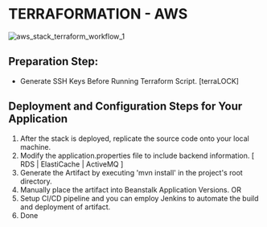 # TERRAFORMATION - AWS
![aws_stack_terraform_workflow_1](https://github.com/abhishekm89/terraform/assets/65073773/ab59999a-5b66-411e-be8f-1828b7c7a916)

## Preparation Step:
  - Generate SSH Keys Before Running Terraform Script. [terraLOCK]

## Deployment and Configuration Steps for Your Application
  1. After the stack is deployed, replicate the source code onto your local machine.
  2. Modify the application.properties file to include backend information. [ RDS | ElastiCache | ActiveMQ ]
  3. Generate the Artifact by executing 'mvn install' in the project's root directory.
  4. Manually place the artifact into Beanstalk Application Versions. OR
  5. Setup CI/CD pipeline and you can employ Jenkins to automate the build and deployment of artifact.
  6. Done
